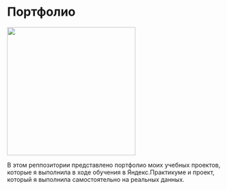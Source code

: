# Портфолио

<p align="left">
      <img src="https://i.ibb.co/W3kML2Y/Portfolio.png", width="300">
</p>

В этом реппозитории представлено портфолио моих учебных проектов, которые я выполнила в ходе обучения в Яндекс.Практикуме и проект, который я выполнила самостоятельно на реальных данных.

